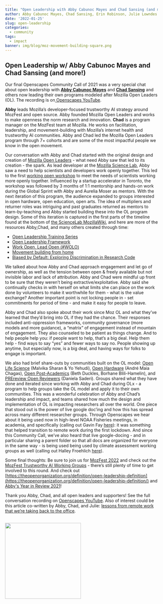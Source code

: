 ```yaml
---
title: "Open Leadership with Abby Cabunoc Mayes and Chad Sansing (and more!)"
author: Abby Cabunoc Mayes, Chad Sansing, Erin Robinson, Julie Lowndes
date: '2022-01-25'
slug: open-leadership
categories:
  - community
tags:
  - impact
banner: img/blog/moz-movement-building-square.png
---
```


## Open Leadership w/ Abby Cabunoc Mayes and Chad Sansing (and more!)

Our final Openscapes Community Call of 2021 was a very special chat about open leadership with **[Abby Cabunoc Mayes](http://acabunoc.github.io/)** and **[Chad Sansing](https://about.me/chadsansing)** and others now leading their own programs modeled after Mozilla Open Leaders (OL). The recording is on[ Openscapes YouTube](https://www.youtube.com/watch?v=rsd4z8kXJgo).

**Abby** leads Mozilla’s developer-focused trustworthy AI strategy around MozFest and open source. Abby founded Mozilla Open Leaders and works to make openness the norm research and innovation. **Chad** is a program manager on the MozFest team at Mozilla. He works on facilitation, leadership, and movement-building with Mozilla’s internet health and trustworthy AI communities. Abby and Chad led the Mozilla Open Leaders program through 7+ cohorts and are some of the most impactful people we know in the open movement. 

Our conversation with Abby and Chad started with the original design and creation of [Mozilla Open Leaders](https://mzl.la/openleaders) - what need Abby saw that led to its creation - the spark. As lead developer at the [Mozilla Science Lab](https://wiki.mozilla.org/ScienceLab), Abby saw a need to help scientists and developers work openly together. This led to the first  [working open workshop](https://mozillascience.github.io/leadership-training) to meet the needs of scientists working more openly together. Influenced by a startup accelerator in Toronto, the workshop was followed by 3 months of 1:1 mentorship and hands-on work during the Global Sprint with Abby and Aurelia Moser as mentors. With the next iteration of this program, the audience expanded to groups interested in open hardware, open education, open arts. The idea of multipliers and returner roles was intriguing and past graduates returned as mentors to learn-by-teaching and Abby started building these into the OL program design. Some of this iteration is captured in the first parts of the timeline found at the bottom of [the ScienceLab MozillaWiki](https://wiki.mozilla.org/ScienceLab), and here are more of the resources Abby,Chad, and many others created through time:

* [Open Leadership Training Series](https://mozilla.github.io/open-leadership-training-series/)
* [Open Leadership Framework](https://mozilla.github.io/open-leadership-framework/)
* [Work Open, Lead Open (#WOLO)](https://docs.google.com/presentation/d/13NAGmqP_Fb2qjBKePGVZe7awtwnFKZUHtPz8mqbYtsE/present?token=AC4w5Vjf0u1Jtdi7vB3udA5O-S5wIuJuwA%3A1582781847727&includes_info_params=1&eisi=CPP7qe6B8ecCFc8OJAode38EqA#slide=id.g25275a8168_0_260)
* [Movement building from home](https://foundation.mozilla.org/en/blog/new-movement-building-home-community-calls/)
* [Biased by Default: Exploring Discrimination in Research Code](https://docs.google.com/presentation/d/1INTsli9obj3BiV8xDwJc4IovPnt2EUFNyLYyF_GK7bE/present#slide=id.g8dabbda190_0_898)

We talked about how Abby and Chad approach engagement and let go of ownership, as well as the tension between open & freely available but not invisible labor and lack of attribution. Abby and Chad were mindful up front to be sure that they weren’t being extractive/exploitative. Abby said she continually checks in with herself on what limits she can place on the work done by volunteers to make it worthwhile for them - what is the value exchange? Another important point is not locking people in - set commitments for period of time - and make it easy for people to leave.  

Abby and Chad also spoke about their work since Moz OL and what they’ve learned that they’d bring into OL if they had the chance. Their responses included anti-oppression frameworks, community governance (more models and more guidance), a “matrix” of engagement instead of mountain of engagement. They also counseled to be patient as things change. And to help people help you: if people want to help, that’s a big deal. Help them help - find ways to say “yes” and fewer ways to say no. People showing up anytime, but especially now, is a big deal, and having ways for folks to engage is important.

We also had brief share-outs by communities built on the OL model: [Open Life Science](https://openlifesci.org/) (Malvika Sharan & Yo Yehudi), [Open Hardware](https://openhardware.space/) (André Maia Chagas), [Open Post-Academics](https://openpostac.org/) (Beth Duckles, Borhane Blili-Hamelin), and [PREreview Open Reviewers](https://content.prereview.org/openreviewers) (Daniela Saderi). Groups shared what they have done and iterated since working with Abby and Chad during OLx - a program to help groups take the OL model and apply it to their own communities. This was a wonderful celebration of Abby and Chad’s leadership and impact, and teams shared how much the design and implementation of OL is impacting researchers all over the world. One piece that stood out is the power of live google doc’ing and how this has spread across many different researcher groups. Through Openscapes we hear about it being used now in high-level NOAA Fisheries meetings, in academia, and specifically (calling out Gavin Fay [here](https://thefaylab.github.io/lab-manual/)): it was something that helped transition to remote work during the first lockdown. And since this Community Call, we’ve also heard that live google-docing - and in particular sharing a parent folder so that all docs are organized for everyone in the same way -  is being used being used by climate assessment working groups as well (calling out Halley Froehlich [here](https://github.com/froehlich-lab)). 

Some final thoughts: Be sure to join us for [MozFest 2022](https://mozillafestival.org) and check out the [MozFest Trustworthy AI Working Groups](https://foundation.mozilla.org/en/blog/mozfest-tai-working-groups-call-for-interest/) - there’s still plenty of time to get involved to this round. And check out [https://theopenorganization.org/definition/open-leadership-definition](https://theopenorganization.org/definition/open-leadership-definition/) and [Abby's Year in Review 2021](https://medium.com/@abbycabs/abbys-2021-year-in-review-e4d8b00c7f5e)!

Thank you Abby, Chad, and all open leaders and supporters! See the full conversation recording on [Openscapes YouTube](https://www.youtube.com/watch?v=rsd4z8kXJgo). Also of interest could be this article co-written by Abby, Chad, and Julie: [lessons from remote work that we’re taking back to the office](https://opensource.com/article/20/6/remote-meetings).


<br>
  <img src="/img/blog/moz-movement-building-square.png" width="250px">

<br>


